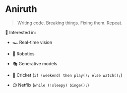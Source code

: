 # Aniruth

> Writing code. Breaking things. Fixing them. Repeat.  

📍 Interested in:  
- 🏎️ Real-time vision  
- 🤖 Robotics  
- 🎭 Generative models
  
- 🏏 Cricket (`if (weekend) then play(); else watch();`)  
- 📺 Netflix (`while (!sleepy) binge();`)  
